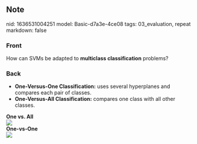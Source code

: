 ## Note
nid: 1636531004251
model: Basic-d7a3e-4ce08
tags: 03_evaluation, repeat
markdown: false

### Front
How can SVMs be adapted to <b>multiclass classification</b>
problems?

### Back
<ul>
  <li><b>One-Versus-One Classification:</b> uses several
  hyperplanes and compares each pair of classes.
  <li><b>One-Versus-All Classification:</b> compares one class with
  all other classes.
</ul>
<div>
  <b>One vs. All</b>
</div>
<div><img src="1yl94cZSxYP7mE6rllD_4og.jpeg"></div>
<div>
  <b>One-vs-One</b>
</div>
<div><img src="image-17.jpg"></div>
